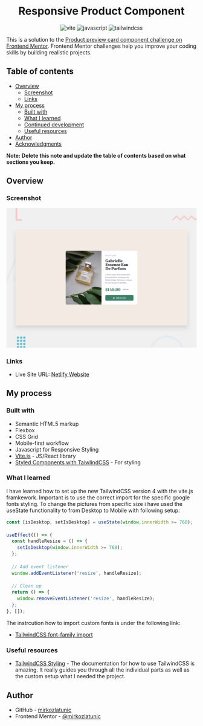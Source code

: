 <div align="center">
<h1>Responsive Product Component</h1>

<img src="https://img.shields.io/badge/vite-%23646CFF.svg?style=for-the-badge&logo=vite&logoColor=white" alt="vite" />
    <img src="https://img.shields.io/badge/javascript-%23323330.svg?style=for-the-badge&logo=javascript&logoColor=%23F7DF1E" alt="javascript" />
    <img src="https://img.shields.io/badge/tailwindcss-%2338B2AC.svg?style=for-the-badge&logo=tailwind-css&logoColor=white" alt="tailwindcss" />
</div>

This is a solution to the [Product preview card component challenge on Frontend Mentor](https://www.frontendmentor.io/challenges/product-preview-card-component-GO7UmttRfa). Frontend Mentor challenges help you improve your coding skills by building realistic projects.

## Table of contents

- [Overview](#overview)
  - [Screenshot](#screenshot)
  - [Links](#links)
- [My process](#my-process)
  - [Built with](#built-with)
  - [What I learned](#what-i-learned)
  - [Continued development](#continued-development)
  - [Useful resources](#useful-resources)
- [Author](#author)
- [Acknowledgments](#acknowledgments)

**Note: Delete this note and update the table of contents based on what sections you keep.**

## Overview

### Screenshot

![Preview](./src/assets/design/desktop-preview.jpg)

### Links

- Live Site URL: [Netlify Website](https://celebrated-sprite-781c92.netlify.app/)

## My process

### Built with

- Semantic HTML5 markup
- Flexbox
- CSS Grid
- Mobile-first workflow
- Javascript for Responsive Styling
- [Vite.js](https://vite.dev/) - JS/React library
- [Styled Components with TaiwlindCSS](https://tailwindcss.com/) - For styling

### What I learned

I have learned how to set up the new TailwindCSS version 4 with the vite.js framkework. Important is to use the correct import for the specific google fonts styling.
To change the pictures from specific size i have used the useState functionality to from Desktop to Mobile with following setup:

```js
const [isDesktop, setIsDesktop] = useState(window.innerWidth >= 768);

useEffect(() => {
  const handleResize = () => {
    setIsDesktop(window.innerWidth >= 768);
  };

  // Add event listener
  window.addEventListener('resize', handleResize);

  // Clean up
  return () => {
    window.removeEventListener('resize', handleResize);
  };
}, []);
```

The instrcution how to import custom fonts is under the following link:

- [TailwindCSS font-family import](https://tailwindcss.com/docs/font-family)

### Useful resources

- [TailwindCSS Styling](https://tailwindcss.com/) - The documentation for how to use TailwindCSS is amazing. It really guides you through all the individual parts as well as the custom setup what I needed the project.

## Author

- GitHub - [mirkozlatunic](https://github.com/mirkozlatunic)
- Frontend Mentor - [@mirkozlatunic](https://www.frontendmentor.io/profile/mirkozlatunic)
